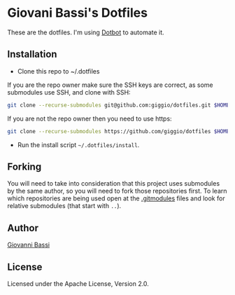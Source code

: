 # Giovani Bassi's Dotfiles

These are the dotfiles. I'm using
[Dotbot](https://github.com/anishathalye/dotbot)
to automate it.

Installation
------

* Clone this repo to ~/.dotfiles

If you are the repo owner make sure the SSH keys are correct, as some submodules
use SSH, and clone with SSH:

````bash
git clone --recurse-submodules git@github.com:giggio/dotfiles.git $HOME/.dotfiles
````

If you are not the repo owner then you need to use https:

````bash
git clone --recurse-submodules https://github.com/giggio/dotfiles $HOME/.dotfiles
````

* Run the install script `~/.dotfiles/install`.

Forking
-------

You will need to take into consideration that this project uses submodules by
the same author, so you will need to fork those repositories first.
To learn which repositories are being used open at the [.gitmodules]() files and
look for relative submodules (that start with `..`).

Author
------

[Giovanni Bassi](https://twitter.com/giovannibassi)

License
-------

Licensed under the Apache License, Version 2.0.
